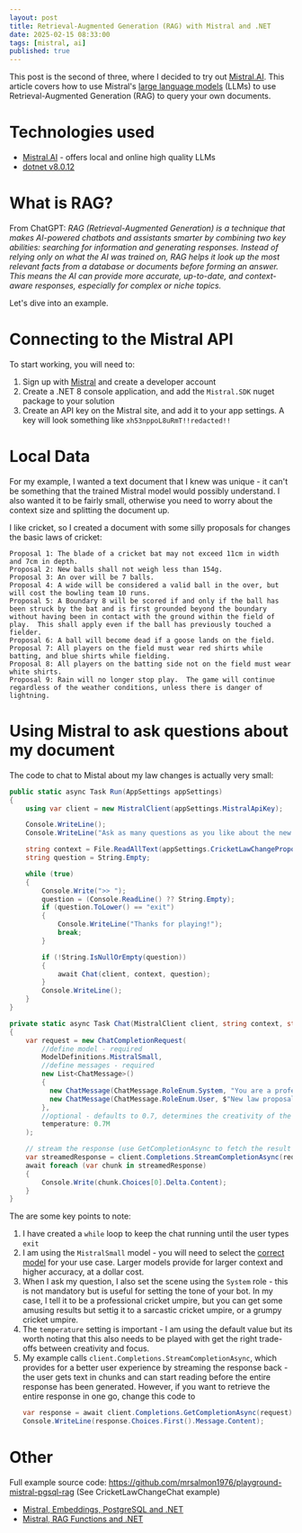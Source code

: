 ```yaml
---
layout: post
title: Retrieval-Augmented Generation (RAG) with Mistral and .NET
date: 2025-02-15 08:33:00
tags: [mistral, ai]
published: true
---
```


This post is the second of three, where I decided to try out [Mistral.AI](https://mistral.ai). This article covers how to use Mistral's [large language models](https://mistral.ai/technology/#models) (LLMs) to use Retrieval-Augmented Generation (RAG) to query your own documents.

# Technologies used

- [Mistral.AI](https://mistral.ai/technology/#models) - offers local and online high quality LLMs 
- [dotnet v8.0.12](https://dotnet.microsoft.com/en-us/download) 

# What is RAG?

From ChatGPT: *RAG (Retrieval-Augmented Generation) is a technique that makes AI-powered chatbots and assistants smarter by combining two key abilities: searching for information and generating responses. Instead of relying only on what the AI was trained on, RAG helps it look up the most relevant facts from a database or documents before forming an answer. This means the AI can provide more accurate, up-to-date, and context-aware responses, especially for complex or niche topics.*

Let's dive into an example.

# Connecting to the Mistral API

To start working, you will need to:

1. Sign up with [Mistral](https://mistral.ai/) and create a developer account
2. Create a .NET 8 console application, and add the `Mistral.SDK` nuget package to your solution
3. Create an API key on the Mistral site, and add it to your app settings.  A key will look something like `xh53nppoL8uRmT!!redacted!!`

# Local Data

For my example, I wanted a text document that I knew was unique - it can't be something that the trained Mistral model would possibly understand.  I also wanted it to be fairly small, otherwise you need to worry about the context size and splitting the document up.

I like cricket, so I created a document with some silly proposals for changes the basic laws of cricket:

```text
Proposal 1: The blade of a cricket bat may not exceed 11cm in width and 7cm in depth.
Proposal 2: New balls shall not weigh less than 154g.
Proposal 3: An over will be 7 balls.
Proposal 4: A wide will be considered a valid ball in the over, but will cost the bowling team 10 runs.
Proposal 5: A Boundary 8 will be scored if and only if the ball has been struck by the bat and is first grounded beyond the boundary without having been in contact with the ground within the field of play.  This shall apply even if the ball has previously touched a fielder.
Proposal 6: A ball will become dead if a goose lands on the field.
Proposal 7: All players on the field must wear red shirts while batting, and blue shirts while fielding.
Proposal 8: All players on the batting side not on the field must wear white shirts.
Proposal 9: Rain will no longer stop play.  The game will continue regardless of the weather conditions, unless there is danger of lightning.
```

# Using Mistral to ask questions about my document

The code to chat to Mistal about my law changes is actually very small:

```csharp
public static async Task Run(AppSettings appSettings)
{
    using var client = new MistralClient(appSettings.MistralApiKey);

    Console.WriteLine();
    Console.WriteLine("Ask as many questions as you like about the new proposals.");

    string context = File.ReadAllText(appSettings.CricketLawChangeProposalDocumentPath);
    string question = String.Empty;

    while (true)
    {
        Console.Write(">> ");
        question = (Console.ReadLine() ?? String.Empty);
        if (question.ToLower() == "exit")
        {
            Console.WriteLine("Thanks for playing!");
            break;
        }

        if (!String.IsNullOrEmpty(question))
        {
            await Chat(client, context, question);
        }
        Console.WriteLine();
    }
}

private static async Task Chat(MistralClient client, string context, string question)
{
    var request = new ChatCompletionRequest(
        //define model - required
        ModelDefinitions.MistralSmall,
        //define messages - required
        new List<ChatMessage>()
        {
          new ChatMessage(ChatMessage.RoleEnum.System, "You are a professional cricket umpire."),
          new ChatMessage(ChatMessage.RoleEnum.User, $"New law proposals: {context} - Question: {question}")
        },
        //optional - defaults to 0.7, determines the creativity of the response (lower values are more focused, higher values up to 1 are more random)
        temperature: 0.7M
    );

    // stream the response (use GetCompletionAsync to fetch the result in one go)
    var streamedResponse = client.Completions.StreamCompletionAsync(request);
    await foreach (var chunk in streamedResponse)
    {
        Console.Write(chunk.Choices[0].Delta.Content);
    }
}
```

The are some key points to note:

1. I have created a `while` loop to keep the chat running until the user types `exit`
2. I am using the `MistralSmall` model - you will need to select the [correct model](https://docs.mistral.ai/getting-started/models/models_overview/) for your use case.  Larger models provide for larger context and higher accuracy, at a dollar cost.
3. When I ask my question, I also set the scene using the `System` role - this is not mandatory but is useful for setting the tone of your bot.  In my case, I tell it to be a professional cricket umpire, but you can get some amusing results but settig it to a sarcastic cricket umpire, or a grumpy cricket umpire.
4. The `temperature` setting is important - I am using the default value but its worth noting that this also needs to be played with get the right trade-offs between creativity and focus.
5. My example calls `client.Completions.StreamCompletionAsync`, which provides for a better user experience by streaming the response back - the user gets text in chunks and can start reading before the entire response has been generated.  However, if you want to retrieve the entire response in one go, change this code to
   ```csharp
   var response = await client.Completions.GetCompletionAsync(request);
   Console.WriteLine(response.Choices.First().Message.Content); 
   ```

# Other

Full example source code: https://github.com/mrsalmon1976/playground-mistral-pgsql-rag (See CricketLawChangeChat example)

- [Mistral, Embeddings, PostgreSQL and .NET](https://software.safish.com/2025-02-15-mistral-embeddings-with-postgresql/) 
- [Mistral, RAG Functions and .NET](https://software.safish.com/2025-02-15-mistral-rag-functions/)

